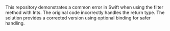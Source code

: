 This repository demonstrates a common error in Swift when using the filter method with Ints. The original code incorrectly handles the return type.  The solution provides a corrected version using optional binding for safer handling.